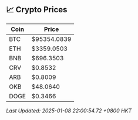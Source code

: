## 📈 Crypto Prices

| Coin | Price |
| ---- | ----- |
| BTC | $95354.0839 |
| ETH | $3359.0503 |
| BNB | $696.3503 |
| CRV | $0.8532 |
| ARB | $0.8009 |
| OKB | $48.0640 |
| DOGE | $0.3466 |

_Last Updated: 2025-01-08 22:00:54.72 +0800 HKT_
